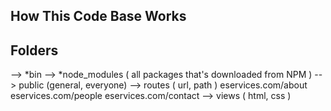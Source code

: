## How This Code Base Works



## Folders
--> *bin
--> *node_modules ( all packages that's downloaded from NPM )
--> public (general, everyone)
--> routes ( url, path )
    eservices.com/about
    eservices.com/people
    eservices.com/contact
--> views ( html, css )

